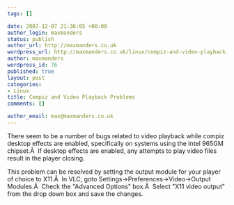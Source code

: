 ```yaml
--- 
tags: []

date: 2007-12-07 21:36:05 +00:00
author_login: maxmanders
status: publish
author_url: http://maxmanders.co.uk
wordpress_url: http://maxmanders.co.uk/linux/compiz-and-video-playback-problems/
author: maxmanders
wordpress_id: 76
published: true
layout: post
categories: 
- Linux
title: Compiz and Video Playback Problems
comments: []

author_email: max@maxmanders.co.uk
---
```

There seem to be a number of bugs related to video playback while compiz desktop effects are enabled, specifically on systems using the Intel 965GM chipset.&Acirc;&nbsp; If desktop effects are enabled, any attempts to play video files result in the player closing.

This problem can be resolved by setting the output module for your player of choice to X11.&Acirc;&nbsp; In VLC, goto Settings->Preferences->Video->Output Modules.&Acirc;&nbsp; Check the "Advanced Options" box.&Acirc;&nbsp; Select "X11 video output" from the drop down box and save the changes.

